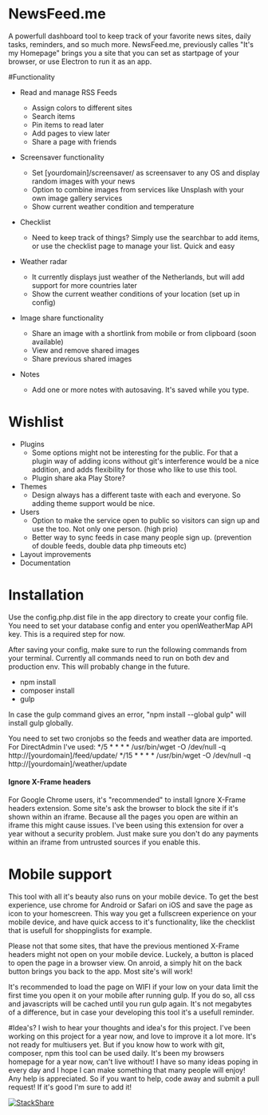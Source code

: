 #  NewsFeed.me
A powerfull dashboard tool to keep track of your favorite news sites, daily tasks, reminders, and so much more. NewsFeed.me, previously calles "It's my Homepage" brings you a site that you can set as startpage of your browser, or use Electron to run it as an app. 

#Functionality
- Read and manage RSS Feeds
    - Assign colors to different sites
    - Search items
    - Pin items to read later
    - Add pages to view later
    - Share a page with friends
    
- Screensaver functionality
    - Set [yourdomain]/screensaver/ as screensaver to any OS and display random images with your news
    - Option to combine images from services like Unsplash with your own image gallery services
    - Show current weather condition and temperature
    
- Checklist
    - Need to keep track of things? Simply use the searchbar to add items, or use the checklist page to manage your list. Quick and easy
    
- Weather radar
    - It currently displays just weather of the Netherlands, but  will add support for more countries later
    - Show the current weather conditions of your location (set up in config)
    
- Image share functionality
    - Share an image with a shortlink from mobile or from clipboard (soon available)
    - View and remove shared images
    - Share previous shared images
    
- Notes
    - Add one or more notes with autosaving. It's saved while you type.
    
    
# Wishlist
- Plugins
    - Some options might not be interesting for the public. For that a plugin way of adding icons without git's interference would be a nice addition, and adds flexibility for those who like to use this tool.
    - Plugin share aka Play Store?
- Themes
    - Design always has a different taste with each and everyone. So adding theme support would be nice.
- Users
    - Option to make the service open to public so visitors can sign up and use the too. Not only one person. (high prio)
    - Better way to sync feeds in case many people sign up. (prevention of double feeds, double data php timeouts etc)
- Layout improvements
- Documentation

# Installation
Use the config.php.dist file in the app directory to create your config file. You need to set your database config and enter you openWeatherMap API key. This is a required step for now.

After saving your config, make sure to run the following commands from your terminal. Currently all commands need to run on both dev and production env. This will probably change in the future.

- npm install
- composer install
- gulp

In case the gulp command gives an error, "npm install --global gulp" will install gulp globally.

You need to set two cronjobs so the feeds and weather data are imported. For DirectAdmin I've used:
*/5	*	*	*	*	/usr/bin/wget -O /dev/null -q http://[yourdomain]/feed/update/
*/15	*	*	*	*	/usr/bin/wget -O /dev/null -q http://[yourdomain]/weather/update


#### Ignore X-Frame headers
For Google Chrome users, it's "recommended" to install Ignore X-Frame headers extension. Some site's ask the browser to block the site if it's shown within an iframe. Because all the pages you open are within an iframe this might cause issues. I've been using this extension for over a year without a security problem. Just make sure you don't do any payments within an iframe from untrusted sources if you enable this.

# Mobile support
This tool with all it's beauty also runs on your mobile device. To get the best experience, use chrome for Android or Safari on iOS and save the page as icon to your homescreen. This way you get a fullscreen experience on your mobile device, and have quick access to it's functionality, like the checklist that is usefull for shoppinglists for example.

Please not that some sites, that have the previous mentioned X-Frame headers might not open on your mobile device. Luckely, a button is placed to open the page in a browser view. On anroid, a simply hit on the back button brings you back to the app. Most site's will work!

It's recommended to load the page on WIFI if your low on your data limit the first time you open it on your mobile after running gulp. If you do so, all css and javascripts will be cached until you run gulp again. It's not megabytes of a difference, but in case your developing this tool it's a usefull reminder.

#Idea's?
I wish to hear your thoughts and idea's for this project. I've been working on this project for a year now, and love to improve it a lot more. It's not ready for multiusers yet. But if you know how to work with git, composer, npm this tool can be used daily. It's been my browsers homepage for a year now, can't live without! I have so many ideas poping in every day and I hope I can make something that many people will enjoy! Any help is appreciated. So if you want to help, code away and submit a pull request! If it's good I'm sure to add it!


[![StackShare](https://img.shields.io/badge/tech-stack-0690fa.svg?style=flat)](https://stackshare.io/webstylecenter/homepage)
